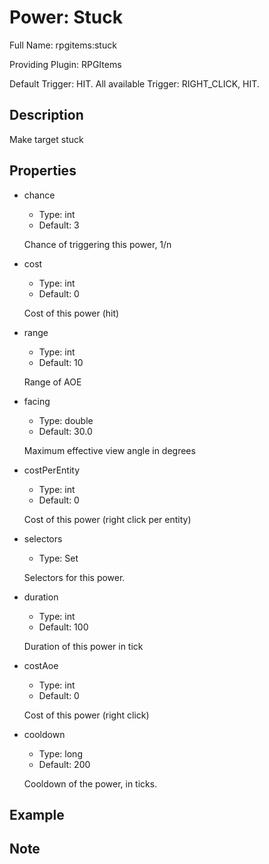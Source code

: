 # Power: Stuck

<!-- This file is generated ingame by `/rpgitem gen-wiki`. -->
<!-- Please only edit between "beginCustomXXXX" and "endCustomXXXX".  -->
<!-- If you want to edit description of this power or property, -->
<!-- please edit corresponding section in "resources/lang/en_US.yml" -->

Full Name: rpgitems:stuck

Providing Plugin: RPGItems

Default Trigger: HIT. All available Trigger: RIGHT_CLICK, HIT.

<!-- beginCustomHeader -->
<!-- endCustomHeader -->

## Description

Make target stuck
<!-- beginCustomDescription -->
<!-- endCustomDescription -->

## Properties

* chance

  * Type: int
  * Default: 3

  Chance of triggering this power, 1/n

* cost

  * Type: int
  * Default: 0

  Cost of this power (hit)

* range

  * Type: int
  * Default: 10

  Range of AOE

* facing

  * Type: double
  * Default: 30.0

  Maximum effective view angle in degrees

* costPerEntity

  * Type: int
  * Default: 0

  Cost of this power (right click per entity)

* selectors

  * Type: Set<String>

  Selectors for this power.

* duration

  * Type: int
  * Default: 100

  Duration of this power in tick

* costAoe

  * Type: int
  * Default: 0

  Cost of this power (right click)

* cooldown

  * Type: long
  * Default: 200

  Cooldown of the power, in ticks.


<!-- beginCustomProperties -->
<!-- endCustomProperties -->

## Example

<!-- beginCustomExample -->
<!-- endCustomExample -->

## Note

<!-- beginCustomNote -->
<!-- endCustomNote -->
